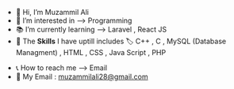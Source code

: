 - 👋 Hi, I’m Muzammil Ali
- 👀 I’m interested in --> Programming
- :books: I’m currently learning --> Laravel , React JS
- :pencil: The <b>Skills</b> I have uptill includes :label: C++ , C , MySQL (Database Managment) , HTML , CSS , Java Script , PHP
<!-- - :pencil: The <b>Scripting Languages</b> I have learned utill now :label: JavaScript , PHP -->
- :telephone_receiver: How to reach me --> Email
- :email: My Email : muzammilali28@gmail.com

<!---
muzammilali28/muzammilali28 is a ✨ special ✨ repository because its `README.md` (this file) appears on your GitHub profile.
You can click the Preview link to take a look at your changes.
--->
